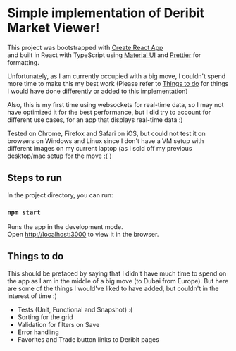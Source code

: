 # Simple implementation of Deribit Market Viewer!

This project was bootstrapped with [Create React App](https://github.com/facebook/create-react-app)\
and built in React with TypeScript using [Material UI](https://mui.com/material-ui/) and [Prettier](https://prettier.io/) for formatting.

Unfortunately, as I am currently occupied with a big move, I couldn't spend more time to make this my best work (Please refer to [Things to do](https://github.com/urstruly/market-viewer/edit/main/README.md#things-to-do) for things I would have done differently or added to this implementation)

Also, this is my first time using websockets for real-time data, so I may not have optimized it for the best performance, but I did try to account for different use cases, for an app that displays real-time data :)

Tested on Chrome, Firefox and Safari on iOS, but could not test it on browsers on Windows and Linux since I don't have a VM setup with different images on my current laptop (as I sold off my previous desktop/mac setup for the move :( )

## Steps to run

In the project directory, you can run:

### `npm start`

Runs the app in the development mode.\
Open [http://localhost:3000](http://localhost:3000) to view it in the browser.

## Things to do

This should be prefaced by saying that I didn't have much time to spend on the app as I am in the middle of a big move (to Dubai from Europe). But here are some of the things I would've liked to have added, but couldn't in the interest of time :)

* Tests (Unit, Functional and Snapshot) :(
* Sorting for the grid
* Validation for filters on Save
* Error handling
* Favorites and Trade button links to Deribit pages
